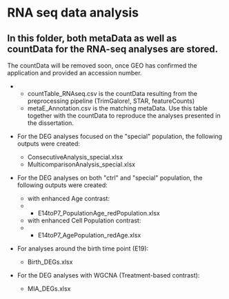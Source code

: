 # RNA seq data analysis
## In this folder, both metaData as well as countData for the RNA-seq analyses are stored.
The countData will be removed soon, once GEO has confirmed the application and provided an accession number.
* * countTable_RNAseq.csv is the countData resulting from the preprocessing pipeline (TrimGalore!, STAR, featureCounts)
  * metaE_Annotation.csv is the matching metaData. Use this table together with the countData to reproduce the analyses presented in the dissertation.

- For the DEG analyses focused on the "special" population, the following outputs were created:
  * ConsecutiveAnalysis_special.xlsx
  * MulticomparisonAnalysis_special.xlsx
 
- For the DEG analyses on both "ctrl" and "special" population, the following outputs were created:
  * with enhanced Age contrast:
  * * E14toP7_PopulationAge_redPopulation.xlsx
  * with enhanced Cell Population contrast:
  * * E14toP7_AgePopulation_redAge.xlsx

- For analyses around the birth time point (E19):
  * Birth_DEGs.xlsx
   
- For the DEG analyses with WGCNA (Treatment-based contrast):
  * MIA_DEGs.xlsx
